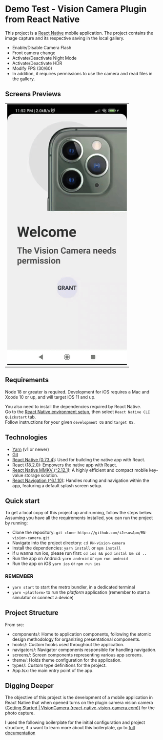 # Demo Test - Vision Camera Plugin from React Native

This project is a [React Native](https://facebook.github.io/react-native/) mobile application.
The project contains the image capture and its respective saving in the local gallery.

- Enable/Disable Camera Flash
- Front camera change
- Activate/Deactivate Night Mode
- Activate/Deactivate HDR
- Modify FPS (30/60)
- In addition, it requires permissions to use the camera and read files in the gallery.

## Screens Previews

<table style="border: 0">
  <tr>
    <td align="center"><img src="files/review.gif" /></td>
  </tr>
</table>

## Requirements

Node 18 or greater is required.
Development for iOS requires a Mac and Xcode 10 or up, and will target iOS 11 and up.

You also need to install the dependencies required by React Native.  
Go to the [React Native environment setup](https://reactnative.dev/docs/environment-setup), then select `React Native CLI Quickstart` tab.  
Follow instructions for your given `development OS` and `target OS`.

## Technologies

- [Yarn](https://yarnpkg.com/) (v1 or newer)
- [Git](https://git-scm.com/)
- [React Native (0.73.4)](https://reactnative.dev): Used for building the native app with React.
- [React (18.2.0)](https://react.dev/): Empowers the native app with React.
- [React Native MMKV (^2.12.1)](https://github.com/mrousavy/react-native-mmkv): A highly efficient and compact mobile key-value storage solution.
- [React Navigation (^6.1.10)](https://reactnavigation.org/): Handles routing and navigation within the app, featuring a default splash screen setup.

## Quick start

To get a local copy of this project up and running, follow the steps below.
Assuming you have all the requirements installed, you can run the project by running:

- Clone the repository:
  `git clone https://github.com/iJesusApm/RN-vision-camera.git`
- Navigate into the project directory:
  `cd RN-vision-camera`
- Install the dependencies:
  `yarn install` or `npm install`
- if u wanna run ios, please run first:
  `cd ios && pod instal && cd ..`
- Run the app on Android:
  `yarn android` or `npm run android`
- Run the app on iOS
  `yarn ios` or `npm run ios`

### REMEMBER

- `yarn start` to start the metro bundler, in a dedicated terminal
- `yarn <platform>` to run the _platform_ application (remember to start a simulator or connect a device)

## Project Structure

From src:

- components/: Home to application components, following the atomic design methodology for organizing presentational components.
- hooks/: Custom hooks used throughout the application.
- navigators/: Navigator components responsible for handling navigation.
- screens/: Screen components representing various app screens.
- theme/: Holds theme configuration for the application.
- types/: Custom type definitions for the project.
- App.tsx: the main entry point of the app.

## Digging Deeper

The objective of this project is the development of a mobile application in React Native that when opened turns on the plugin camera
vision camera [(Getting Started | VisionCamera (react-native-vision-camera.com))](https://react-native-vision-camera.com/docs/guides/) for the photo capture.

I used the following boilerplate for the initial configuration and project structure, if u want to learn more about this boilerplate, go to [full documentation](https://thecodingmachine.github.io/react-native-boilerplate)

